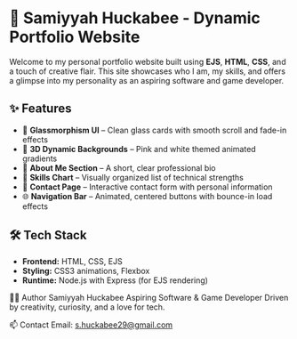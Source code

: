 # 💖 Samiyyah Huckabee - Dynamic Portfolio Website

Welcome to my personal portfolio website built using **EJS**, **HTML**, **CSS**, and a touch of creative flair. This site showcases who I am, my skills, and offers a glimpse into my personality as an aspiring software and game developer.

## ✨ Features

- 🧊 **Glassmorphism UI** – Clean glass cards with smooth scroll and fade-in effects
- 🎨 **3D Dynamic Backgrounds** – Pink and white themed animated gradients
- 💼 **About Me Section** – A short, clear professional bio
- 🔧 **Skills Chart** – Visually organized list of technical strengths
- 📩 **Contact Page** – Interactive contact form with personal information
- 🌐 **Navigation Bar** – Animated, centered buttons with bounce-in load effects

## 🛠️ Tech Stack

- **Frontend:** HTML, CSS, EJS
- **Styling:** CSS3 animations, Flexbox
- **Runtime:** Node.js with Express (for EJS rendering)

🧑‍💻 Author
Samiyyah Huckabee
Aspiring Software & Game Developer
Driven by creativity, curiosity, and a love for tech.

📫 Contact
Email: s.huckabee29@gmail.com


